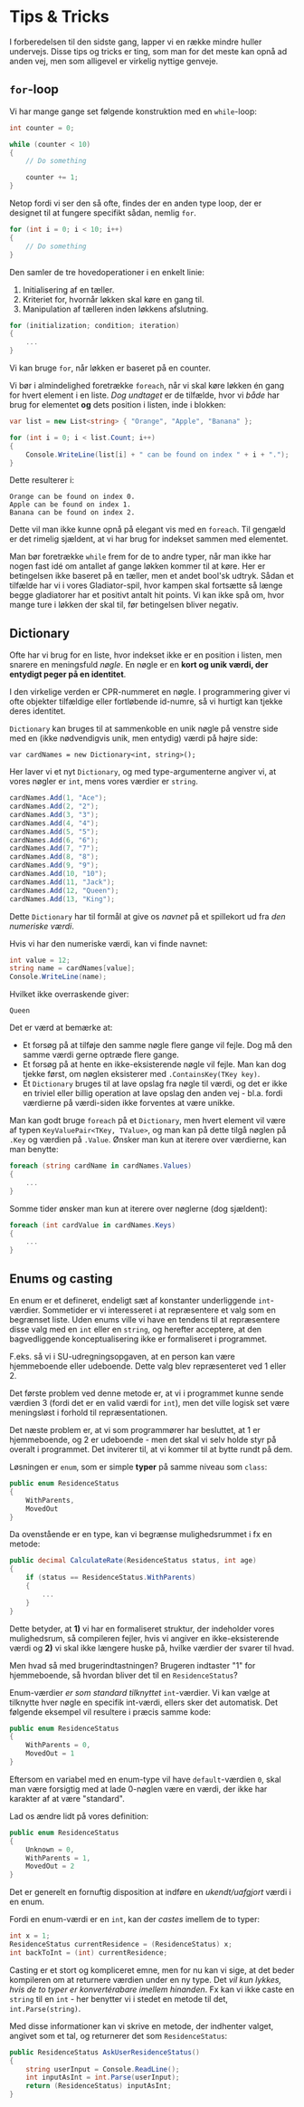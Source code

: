 # Tips & Tricks

I forberedelsen til den sidste gang, lapper vi en række mindre huller undervejs. Disse tips og tricks er ting, som man for det meste kan opnå ad anden vej, men som alligevel er virkelig nyttige genveje.

## `for`-loop

Vi har mange gange set følgende konstruktion med en `while`-loop:

```csharp
int counter = 0;

while (counter < 10) 
{
    // Do something

    counter += 1;
}
```

Netop fordi vi ser den så ofte, findes der en anden type loop, der er designet til at fungere specifikt sådan, nemlig `for`.

```csharp
for (int i = 0; i < 10; i++) 
{
    // Do something
}
```

Den samler de tre hovedoperationer i en enkelt linie:

1. Initialisering af en tæller.
2. Kriteriet for, hvornår løkken skal køre en gang til.
3. Manipulation af tælleren inden løkkens afslutning.

```csharp
for (initialization; condition; iteration)
{
    ...
}
```

Vi kan bruge `for`, når løkken er baseret på en counter.

Vi bør i almindelighed foretrække `foreach`, når vi skal køre løkken én gang for hvert element i en liste. _Dog undtaget_ er de tilfælde, hvor vi _både_ har brug for elementet **og** dets position i listen, inde i blokken:

```csharp
var list = new List<string> { "Orange", "Apple", "Banana" };

for (int i = 0; i < list.Count; i++) 
{
    Console.WriteLine(list[i] + " can be found on index " + i + ".");
}
```

Dette resulterer i:

```
Orange can be found on index 0.
Apple can be found on index 1.
Banana can be found on index 2.
```

Dette vil man ikke kunne opnå på elegant vis med en `foreach`. Til gengæld er det rimelig sjældent, at vi har brug for indekset sammen med elementet.

Man bør foretrække `while` frem for de to andre typer, når man ikke har nogen fast idé om antallet af gange løkken kommer til at køre. Her er betingelsen ikke baseret på en tæller, men et andet bool'sk udtryk. Sådan et tilfælde har vi i vores Gladiator-spil, hvor kampen skal fortsætte så længe begge gladiatorer har et positivt antalt hit points. Vi kan ikke spå om, hvor mange ture i løkken der skal til, før betingelsen bliver negativ.

## Dictionary

Ofte har vi brug for en liste, hvor indekset ikke er en position i listen, men snarere en meningsfuld _nøgle_. En nøgle er en **kort og unik værdi, der entydigt peger på en identitet**.

I den virkelige verden er CPR-nummeret en nøgle. I programmering giver vi ofte objekter tilfældige eller fortløbende id-numre, så vi hurtigt kan tjekke deres identitet.

`Dictionary` kan bruges til at sammenkoble en unik nøgle på venstre side med en (ikke nødvendigvis unik, men entydig) værdi på højre side:

```sharp
var cardNames = new Dictionary<int, string>();
```

Her laver vi et nyt `Dictionary`, og med type-argumenterne angiver vi, at vores nøgler er `int`, mens vores værdier er `string`.

```csharp
cardNames.Add(1, "Ace");
cardNames.Add(2, "2");
cardNames.Add(3, "3");
cardNames.Add(4, "4");
cardNames.Add(5, "5");
cardNames.Add(6, "6");
cardNames.Add(7, "7");
cardNames.Add(8, "8");
cardNames.Add(9, "9");
cardNames.Add(10, "10");
cardNames.Add(11, "Jack");
cardNames.Add(12, "Queen");
cardNames.Add(13, "King");
```

Dette `Dictionary` har til formål at give os _navnet_ på et spillekort ud fra _den numeriske værdi_.

Hvis vi har den numeriske værdi, kan vi finde navnet:

```csharp
int value = 12;
string name = cardNames[value];
Console.WriteLine(name);
```

Hvilket ikke overraskende giver:

```
Queen
```

Det er værd at bemærke at:

- Et forsøg på at tilføje den samme nøgle flere gange vil fejle. Dog må den samme værdi gerne optræde flere gange.
- Et forsøg på at hente en ikke-eksisterende nøgle vil fejle. Man kan dog tjekke først, om nøglen eksisterer med `.ContainsKey(TKey key)`.
- Et `Dictionary` bruges til at lave opslag fra nøgle til værdi, og det er ikke en triviel eller billig operation at lave opslag den anden vej - bl.a. fordi værdierne på værdi-siden ikke forventes at være unikke.

Man kan godt bruge `foreach` på et `Dictionary`, men hvert element vil være af typen `KeyValuePair<TKey, TValue>`, og man kan på dette tilgå nøglen på `.Key` og værdien på `.Value`. Ønsker man kun at iterere over værdierne, kan man benytte:

```csharp
foreach (string cardName in cardNames.Values)
{
    ...
}
```

Somme tider ønsker man kun at iterere over nøglerne (dog sjældent):

```csharp
foreach (int cardValue in cardNames.Keys)
{
    ...
}
```

## Enums og casting

En enum er et defineret, endeligt sæt af konstanter underliggende `int`-værdier. Sommetider er vi interesseret i at repræsentere et valg som en begrænset liste. Uden enums ville vi have en tendens til at repræsentere disse valg med en `int` eller en `string`, og herefter acceptere, at den bagvedliggende konceptualisering ikke er formaliseret i programmet.

F.eks. så vi i SU-udregningsopgaven, at en person kan være hjemmeboende eller udeboende. Dette valg blev repræsenteret ved 1 eller 2. 

Det første problem ved denne metode er, at vi i programmet kunne sende værdien 3 (fordi det er en valid værdi for `int`), men det ville logisk set være meningsløst i forhold til repræsentationen.

Det næste problem er, at vi som programmører har besluttet, at 1 er hjemmeboende, og 2 er udeboende - men det skal vi selv holde styr på overalt i programmet. Det inviterer til, at vi kommer til at bytte rundt på dem.

Løsningen er `enum`, som er simple **typer** på samme niveau som `class`:

```csharp
public enum ResidenceStatus
{
    WithParents,
    MovedOut
}
```

Da ovenstående er en type, kan vi begrænse mulighedsrummet i fx en metode:

```csharp
public decimal CalculateRate(ResidenceStatus status, int age)
{
    if (status == ResidenceStatus.WithParents) 
    {
        ...
    }
}
```

Dette betyder, at **1)** vi har en formaliseret struktur, der indeholder vores mulighedsrum, så compileren fejler, hvis vi angiver en ikke-eksisterende værdi og **2)** vi skal ikke længere huske på, hvilke værdier der svarer til hvad.

Men hvad så med brugerindtastningen? Brugeren indtaster "1" for hjemmeboende, så hvordan bliver det til en `ResidenceStatus`?

Enum-værdier _er som standard tilknyttet_ `int`-værdier. Vi kan vælge at tilknytte hver nøgle en specifik int-værdi, ellers sker det automatisk. Det følgende eksempel vil resultere i præcis samme kode:

```csharp
public enum ResidenceStatus
{
    WithParents = 0,
    MovedOut = 1
}
```

Eftersom en variabel med en enum-type vil have `default`-værdien `0`, skal man være forsigtig med at lade 0-nøglen være en værdi, der ikke har karakter af at være "standard".

Lad os ændre lidt på vores definition:

```csharp
public enum ResidenceStatus
{
    Unknown = 0,
    WithParents = 1,
    MovedOut = 2
}
```

Det er generelt en fornuftig disposition at indføre en _ukendt/uafgjort_ værdi i en enum.

Fordi en enum-værdi er en `int`, kan der _castes_ imellem de to typer:

```csharp
int x = 1;
ResidenceStatus currentResidence = (ResidenceStatus) x;
int backToInt = (int) currentResidence;
```

Casting er et stort og kompliceret emne, men for nu kan vi sige, at det beder kompileren om at returnere værdien under en ny type. Det _vil kun lykkes, hvis de to typer er konvertérabare imellem hinanden_. Fx kan vi ikke caste en `string` til en `int` - her benytter vi i stedet en metode til det, `int.Parse(string)`.

Med disse informationer kan vi skrive en metode, der indhenter valget, angivet som et tal, og returnerer det som `ResidenceStatus`:

```csharp
public ResidenceStatus AskUserResidenceStatus() 
{
    string userInput = Console.ReadLine();
    int inputAsInt = int.Parse(userInput);
    return (ResidenceStatus) inputAsInt;
}
```